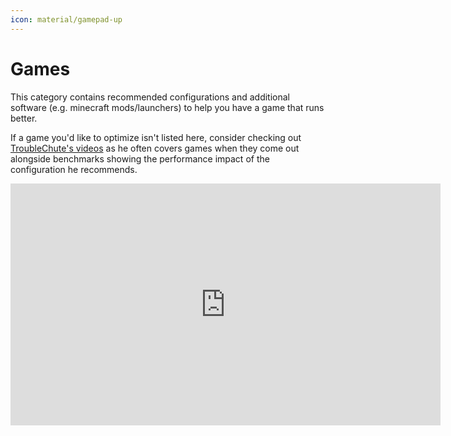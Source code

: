 ```yaml
---
icon: material/gamepad-up
---
```

# Games

This category contains recommended configurations and additional software (e.g. minecraft mods/launchers) to help you have a game that runs better.

If a game you'd like to optimize isn't listed here, consider checking out [TroubleChute's videos](https://www.youtube.com/playlist?list=PLsSFD61FiOVklGD-PNp17xbVDjuTl4yIR) as he often covers games when they come out alongside benchmarks showing the performance impact of the configuration he recommends.

<iframe class="ytp" width="688" height="387" src="https://www.youtube-nocookie.com/embed/videoseries?list=PLsSFD61FiOVklGD-PNp17xbVDjuTl4yIR" frameborder=0 allowfullscreen></iframe>